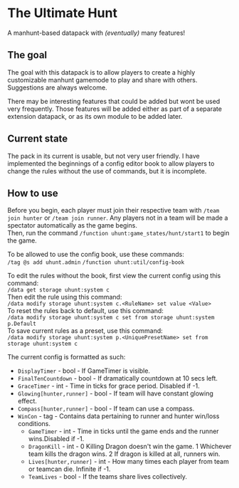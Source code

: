 # The Ultimate Hunt
A manhunt-based datapack with *(eventually)* many features!

## The goal
The goal with this datapack is to allow players to create a highly customizable manhunt gamemode to play and share with others. Suggestions are always welcome.  

There may be interesting features that could be added but wont be used very frequently. Those features will be added either as part of a separate extension datapack, or as its own module to be added later.

## Current state
The pack in its current is usable, but not very user friendly. I have implemented the beginnings of a config editor book to allow players to change the rules without the use of commands, but it is incomplete.

## How to use
Before you begin, each player must join their respective team with `/team join hunter` or `/team join runner`. Any players not in a team will be made a spectator automatically as the game begins.  
Then, run the command `/function uhunt:game_states/hunt/start1` to begin the game.

To be allowed to use the config book, use these commands:  
`/tag @s add uhunt.admin`
`/function uhunt:util/config-book`

To edit the rules without the book, first view the current config using this command:  
`/data get storage uhunt:system c`  
Then edit the rule using this command:  
`/data modify storage uhunt:system c.<RuleName> set value <Value>`  
To reset the rules back to default, use this command:  
`/data modify storage uhunt:system c set from storage uhunt:system p.Default`  
To save current rules as a preset, use this command:  
`/data modify storage uhunt:system p.<UniquePresetName> set from storage uhunt:system c`

The current config is formatted as such:  
- `DisplayTimer` - bool - If GameTimer is visible.
- `FinalTenCountdown` - bool - If dramatically countdown at 10 secs left.
- `GraceTimer` - int - Time in ticks for grace period. Disabled if -1.
- `Glowing[hunter,runner]` - bool - If team will have constant glowing effect.
- `Compass[hunter,runner]` - bool - If team can use a compass.
- `WinCon` - tag - Contains data pertaining to runner and hunter win/loss conditions.
    - `GameTimer` - int - Time in ticks until the game ends and the runner wins.Disabled if -1.
    - `DragonKill` - int - 0 Killing Dragon doesn't win the game. 1 Whichever team kills the dragon wins. 2 If dragon is killed at all, runners win.
    - `Lives[hunter,runner]` - int - How many times each player from team or teamcan die. Infinite if -1.
    - `TeamLives` - bool - If the teams share lives collectively.
